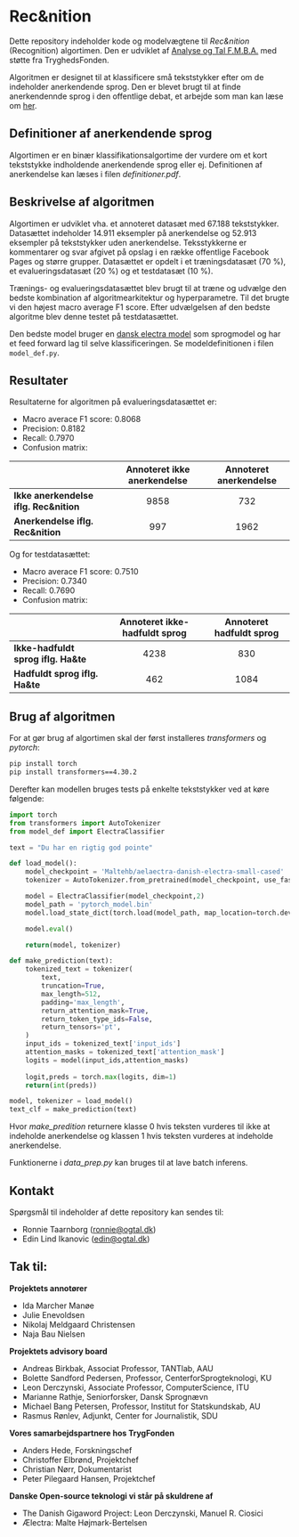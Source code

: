 # Rec&nition
Dette repository indeholder kode og modelvægtene til *Rec&nition* (Recognition) algortimen. Den er udviklet af [Analyse og Tal F.M.B.A.](www.ogtal.dk) med støtte fra TryghedsFonden. 

Algoritmen er designet til at klassificere små tekststykker efter om de indeholder anerkendende sprog. Den er blevet brugt til at finde anerkendennde sprog i den offentlige debat, et arbejde som man kan læse om [her](https://www.tryghed.dk/viden/publikationer/trivsel/anerkendelse-i-den-offentlige-debat-paa-facebook). 

## Definitioner af anerkendende sprog

Algortimen er en binær klassifikationsalgortime der vurdere om et kort tekststykke indholdende anerkendende sprog eller ej. Definitionen af anerkendelse kan læses i filen *definitioner.pdf*.

## Beskrivelse af algoritmen

Algortimen er udviklet vha. et annoteret datasæt med 67.188 tekststykker. Datasættet indeholder 14.911 eksempler på anerkendelse og 52.913 eksempler på tekststykker uden anerkendelse. Teksstykkerne er kommentarer og svar afgivet på opslag i en række offentlige Facebook Pages og større grupper. Datasættet er opdelt i et træningsdatasæt (70 %), et evalueringsdatasæt (20 %) og et testdatasæt (10 %).  

Trænings- og evalueringsdatasættet blev brugt til at træne og udvælge den bedste kombination af algoritmearkitektur og hyperparametre. Til det brugte vi den højest macro average F1 score. Efter udvælgelsen af den bedste algoritme blev denne testet på testdatasættet. 

Den bedste model bruger en [dansk electra model](https://huggingface.co/Maltehb/-l-ctra-danish-electra-small-uncased#) som sprogmodel og har et feed forward lag til selve klassificeringen. Se modeldefinitionen i filen `model_def.py`. 

## Resultater
		
Resultaterne for algoritmen på evalueringsdatasættet er: 
 - Macro averace F1 score: 0.8068
 - Precision: 0.8182 
 - Recall: 0.7970 
 - Confusion matrix:

|         | Annoteret ikke anerkendelse | Annoteret anerkendelse  |
| ------------- |:-------------:| :-----:|
| **Ikke anerkendelse iflg. Rec&nition** | 9858 | 732 |
| **Anerkendelse iflg. Rec&nition**      | 997  | 1962 |


Og for testdatasættet:
 - Macro averace F1 score: 0.7510
 - Precision: 0.7340  
 - Recall: 0.7690
 - Confusion matrix:

|         | Annoteret ikke-hadfuldt sprog | Annoteret hadfuldt sprog  |
| ------------- |:-------------:| :-----:|
| **Ikke-hadfuldt sprog iflg. Ha&te** | 4238 | 830 |
| **Hadfuldt sprog iflg. Ha&te**      | 462  | 1084 |


## Brug af algoritmen

For at gør brug af algortimen skal der først installeres *transformers* og *pytorch*:
```bash
pip install torch
pip install transformers==4.30.2
```

Derefter kan modellen bruges tests på enkelte tekststykker ved at køre følgende:

```python
import torch
from transformers import AutoTokenizer
from model_def import ElectraClassifier

text = "Du har en rigtig god pointe"

def load_model():
    model_checkpoint = 'Maltehb/aelaectra-danish-electra-small-cased'
    tokenizer = AutoTokenizer.from_pretrained(model_checkpoint, use_fast=True)

    model = ElectraClassifier(model_checkpoint,2)
    model_path = 'pytorch_model.bin'
    model.load_state_dict(torch.load(model_path, map_location=torch.device('cpu')))

    model.eval()

    return(model, tokenizer)

def make_prediction(text):
    tokenized_text = tokenizer(
        text,
        truncation=True,
        max_length=512,
        padding='max_length',
        return_attention_mask=True,
        return_token_type_ids=False,
        return_tensors='pt',
    )
    input_ids = tokenized_text['input_ids']
    attention_masks = tokenized_text['attention_mask']
    logits = model(input_ids,attention_masks)
    
    logit,preds = torch.max(logits, dim=1)
    return(int(preds))

model, tokenizer = load_model()
text_clf = make_prediction(text)
```
Hvor *make_predition* returnere klasse 0 hvis teksten vurderes til ikke at indeholde anerkendelse og klassen 1 hvis teksten vurderes at indeholde anerkendelse. 

Funktionerne i *data_prep.py* kan bruges til at lave batch inferens. 

## Kontakt

Spørgsmål til indeholder af dette repository kan sendes til:
 - Ronnie Taarnborg (ronnie@ogtal.dk)
 - Edin Lind Ikanovic (edin@ogtal.dk)

## Tak til:

**Projektets annotører**
 - Ida Marcher Manøe
 - Julie Enevoldsen
 - Nikolaj Meldgaard Christensen
 - Naja Bau Nielsen

**Projektets advisory board**
 - Andreas Birkbak, Associat Professor, TANTlab, AAU 
 - Bolette Sandford Pedersen, Professor, CenterforSprogteknologi, KU
 - Leon Derczynski, Associate Professor, ComputerScience, ITU
 - Marianne Rathje, Seniorforsker, Dansk Sprognævn
 - Michael Bang Petersen, Professor, Institut for Statskundskab, AU
 - Rasmus Rønlev, Adjunkt, Center for Journalistik, SDU

**Vores samarbejdspartnere hos TrygFonden**
 - Anders Hede, Forskningschef
 - Christoffer Elbrønd, Projektchef
 - Christian Nørr, Dokumentarist
 - Peter Pilegaard Hansen, Projektchef

**Danske Open-source teknologi vi står på skuldrene af**
 - The Danish Gigaword Project: Leon Derczynski, Manuel R. Ciosici
 - Ælectra: Malte Højmark-Bertelsen
